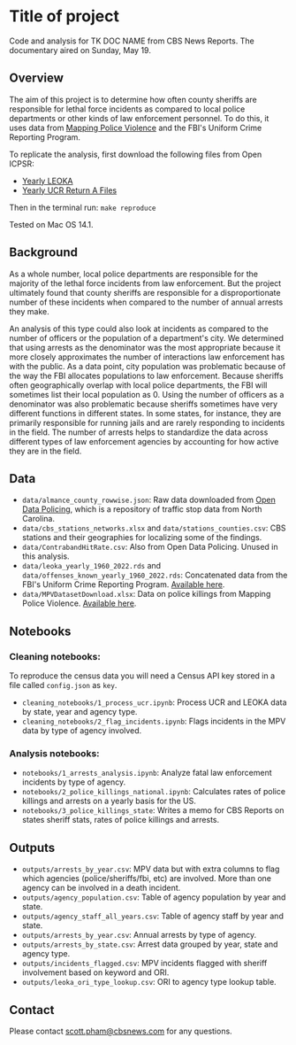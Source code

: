 # Title of project

Code and analysis for TK DOC NAME from CBS News Reports. The documentary aired on Sunday, May 19.

## Overview

The aim of this project is to determine how often county sheriffs are responsible for lethal force incidents as compared to local police departments or other kinds of law enforcement personnel. To do this, it uses data from [Mapping Police Violence](https://mappingpoliceviolence.squarespace.com/) and the FBI's Uniform Crime Reporting Program.

To replicate the analysis, first download the following files from Open ICPSR:
- [Yearly LEOKA](https://www.openicpsr.org/openicpsr/project/102180/version/V13/view?path=/openicpsr/102180/fcr:versions/V13/ucr_leoka_yearly_1960_2022_rds.zip&type=file)
- [Yearly UCR Return A Files](https://www.openicpsr.org/openicpsr/project/100707/version/V20/view?path=/openicpsr/100707/fcr:versions/V20/ucr_offenses_known_yearly_1960_2022_rds.zip&type=file)

Then in the terminal run:
`make reproduce`

Tested on Mac OS 14.1.

## Background

As a whole number, local police departments are responsible for the majority of the lethal force incidents from law enforcement.  But the project ultimately found that county sheriffs are responsible for a disproportionate number of these incidents when compared to the number of annual arrests they make. 

An analysis of this type could also look at incidents as compared to the number of officers or the population of a department's city. We determined that using arrests as the denominator was the most appropriate because it more closely approximates the number of interactions law enforcement has with the public. As a data point, city population was problematic because of the way the FBI allocates populations to law enforcement. Because sheriffs often geographically overlap with local police departments, the FBI will sometimes list their local population as 0. Using the number of officers as a denominator was also problematic because sheriffs sometimes have very different functions in different states. In some states, for instance, they are primarily responsible for running jails and are rarely responding to incidents in the field. The number of arrests helps to standardize the data across different types of law enforcement agencies by accounting for how active they are in the field.

## Data

- `data/almance_county_rowwise.json`: Raw data downloaded from [Open Data Policing](https://www.opendatapolicingnc.com/state/nc), which is a repository of traffic stop data from North Carolina.
- `data/cbs_stations_networks.xlsx` and `data/stations_counties.csv`: CBS stations and their geographies for localizing some of the findings.
- `data/ContrabandHitRate.csv`: Also from Open Data Policing. Unused in this analysis.
- `data/leoka_yearly_1960_2022.rds` and `data/offenses_known_yearly_1960_2022.rds`: Concatenated data from the FBI's Uniform Crime Reporting Program. [Available here](https://www.openicpsr.org/openicpsr/project/100707/version/V17/view). 
- `data/MPVDatasetDownload.xlsx`: Data on police killings from Mapping Police Violence. [Available here](https://mappingpoliceviolence.squarespace.com/).


## Notebooks

### Cleaning notebooks:
To reproduce the census data you will need a Census API key stored in a file called `config.json` as `key`. 

- `cleaning_notebooks/1_process_ucr.ipynb`: Process UCR and LEOKA data by state, year and agency type.
- `cleaning_notebooks/2_flag_incidents.ipynb`: Flags incidents in the MPV data by type of agency involved.

### Analysis notebooks:
- `notebooks/1_arrests_analysis.ipynb`: Analyze fatal law enforcement incidents by type of agency.
- `notebooks/2_police_killings_national.ipynb`: Calculates rates of police killings and arrests on a yearly basis for the US.
- `notebooks/3_police_killings_state`: Writes a memo for CBS Reports on states sheriff stats, rates of police killings and arrests.

## Outputs

- `outputs/arrests_by_year.csv`: MPV data but with extra columns to flag which agencies (police/sheriffs/fbi, etc) are involved. More than one agency can be involved in a death incident. 
- `outputs/agency_population.csv`: Table of agency population by year and state.
- `outputs/agency_staff_all_years.csv`: Table of agency staff by year and state.
- `outputs/arrests_by_year.csv`: Annual arrests by type of agency.
- `outputs/arrests_by_state.csv`: Arrest data grouped by year, state and agency type.
- `outputs/incidents_flagged.csv`: MPV incidents flagged with sheriff involvement based on keyword and ORI.
- `outputs/leoka_ori_type_lookup.csv`: ORI to agency type lookup table.


## Contact

Please contact scott.pham@cbsnews.com for any questions.
